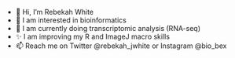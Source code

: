 - 👋 Hi, I’m Rebekah White
- 👀 I am interested in bioinformatics
- 🌱 I am currently doing transcriptomic analysis (RNA-seq)
- ✨ I am improving my R and ImageJ macro skills
- 📫 Reach me on Twitter @rebekah_jwhite or Instagram @bio_bex

<!---
berk1835/berk1835 is a ✨ special ✨ repository because its `README.md` (this file) appears on your GitHub profile.
You can click the Preview link to take a look at your changes.
--->
